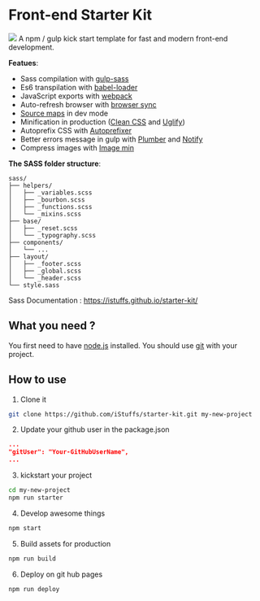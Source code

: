 # Front-end **Starter Kit**
![](docs/img/starter-kit_header.png)
A npm / gulp kick start template for fast and modern front-end development.

**Featues**:

-   Sass compilation with [gulp-sass](https://www.npmjs.com/package/gulp-sass)
-   Es6 transpilation with [babel-loader](https://www.npmjs.com/package/babel-loader)
-   JavaScript exports with [webpack](https://webpack.js.org/)
-   Auto-refresh browser with [browser sync](https://www.npmjs.com/package/browser-sync)
-   [Source maps](https://www.npmjs.com/package/gulp-sourcemaps) in dev mode
-   Minification in production ([Clean CSS](https://www.npmjs.com/package/gulp-clean-css) and [Uglify](https://www.npmjs.com/package/gulp-uglify))
-   Autoprefix CSS with [Autoprefixer](https://www.npmjs.com/package/gulp-autoprefixer)
-   Better errors message in gulp with [Plumber](https://www.npmjs.com/package/gulp-plumber) and [Notify](https://www.npmjs.com/package/gulp-notify)
-   Compress images with [Image min](https://www.npmjs.com/package/gulp-imagemin)

**The SASS folder structure**:

```
sass/
├── helpers/
│   ├── _variables.scss
│   ├── _bourbon.scss
│   ├── _functions.scss
│   └── _mixins.scss
├── base/
│   ├── _reset.scss
│   └── _typography.scss
├── components/
│   └── ...
├── layout/
│   ├── _footer.scss
│   ├── _global.scss
│   └── _header.scss
└── style.sass
```

Sass Documentation : https://istuffs.github.io/starter-kit/

## What you need ?

You first need to have [node.js](https://nodejs.org/en/) installed.
You should use [git](https://git-scm.com/) with your project.

## How to use

1. Clone it
```bash
git clone https://github.com/iStuffs/starter-kit.git my-new-project
```

2. Update your github user in the package.json
```json
...
"gitUser": "Your-GitHubUserName",
...
```

3. kickstart your project
```bash
cd my-new-project
npm run starter
```

4. Develop awesome things
```bash
npm start
```

5. Build assets for production
```bash
npm run build
```

6. Deploy on git hub pages
```bash
npm run deploy
```

